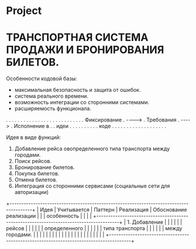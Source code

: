 # Project <Shine>


ТРАНСПОРТНАЯ СИСТЕМА ПРОДАЖИ И БРОНИРОВАНИЯ БИЛЕТОВ.
===================================================================================================================

Особенности кодовой базы:
- максимальная безопасность и защита от ошибок.
- система реального времени.
- возможность интеграции со сторонними системами.
- расширяемость функционала.


. . . . . . . . .       . . . . . . . .       . . . . . . . . .
. Фиксирование  . ----> . Требования  . ----> . Исполнение в  .
. идеи          .       . . . . . . . .       . коде          .
. . . . . . . . .                             . . . . . . . . .



Идея в виде функций:

1. Добавление рейса овопределенного типа транспорта между городами.
2. Поиск рейсов.
3. Бронирование билетов.
4. Покупка билетов.
5. Отмена билетов.
6. Интеграция со сторонними сервисами (социальные сети для авторизации)


+---------------------------------------------------------------------------------------+
|        Идея        | Учитывается |   Паттерн    | Реализация | Обоснование реализации |
|                    | особенность |              |            |                        |
+---------------------------------------------------------------------------------------+
| 1. Добавление      |             |              |            |                        |
|    рейсов          |             |              |            |                        |
|    определенного   |             |              |            |                        |
|    типа транспорта |             |              |            |                        |
|    между городами. |             |              |            |                        |
|                    |             |              |            |                        |
|                    |             |              |            |                        |
|                    |             |              |            |                        |
+---------------------------------------------------------------------------------------+
